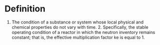 # Definition

1.  The condition of a substance or system whose local physical and
    chemical properties do not vary with time. 2. Specifically, the
    stable operating condition of a reactor in which the neutron
    inventory remains constant; that is, the effective multiplication
    factor ke is equal to 1.
